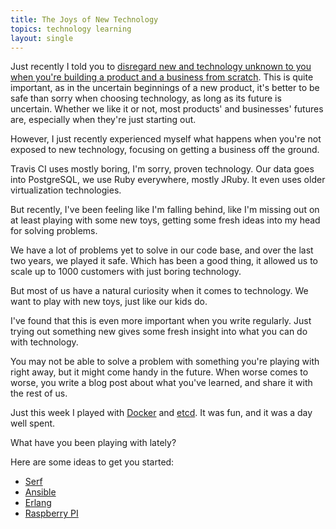 ```yaml
---
title: The Joys of New Technology
topics: technology learning
layout: single
---
```

Just recently I told you to [disregard new and technology unknown to you when
you're building a product and a business from
scratch](http://www.paperplanes.de/2014/3/31/the-new-technology-fallacy.html).
This is quite important, as in the uncertain beginnings of a new product, it's
better to be safe than sorry when choosing technology, as long as its future is
uncertain. Whether we like it or not, most products' and businesses' futures
are, especially when they're just starting out.

However, I just recently experienced myself what happens when you're not exposed
to new technology, focusing on getting a business off the ground.

Travis CI uses mostly boring, I'm sorry, proven technology. Our data goes into
PostgreSQL, we use Ruby everywhere, mostly JRuby. It even uses older
virtualization technologies.

But recently, I've been feeling like I'm falling behind, like I'm missing out on
at least playing with some new toys, getting some fresh ideas into my head for
solving problems.

We have a lot of problems yet to solve in our code base, and over the last two
years, we played it safe. Which has been a good thing, it allowed us to scale up
to 1000 customers with just boring technology.

But most of us have a natural curiosity when it comes to technology. We want to
play with new toys, just like our kids do.

I've found that this is even more important when you write regularly. Just
trying out something new gives some fresh insight into what you can do with
technology.

You may not be able to solve a problem with something you're playing with right
away, but it might come handy in the future. When worse comes to worse, you
write a blog post about what you've learned, and share it with the rest of us.

Just this week I played with [Docker](http://docker.io) and
[etcd](https://coreos.com/using-coreos/etcd/). It was fun, and it was a day well
spent.

What have you been playing with lately?

Here are some ideas to get you started:

* [Serf](https://serfdom.io)
* [Ansible](http://www.ansible.com/home)
* [Erlang](http://erlang.org)
* [Raspberry PI](http://www.raspberrypi.org)
